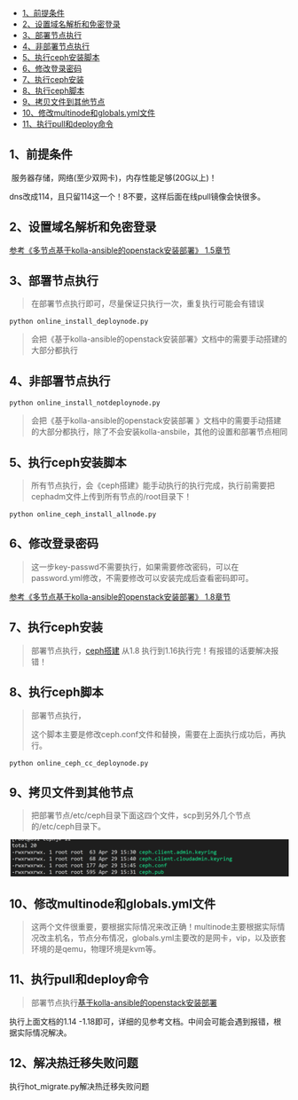 * [1、前提条件](#1%E5%89%8D%E6%8F%90%E6%9D%A1%E4%BB%B6)
* [2、设置域名解析和免密登录](#2%E8%AE%BE%E7%BD%AE%E5%9F%9F%E5%90%8D%E8%A7%A3%E6%9E%90%E5%92%8C%E5%85%8D%E5%AF%86%E7%99%BB%E5%BD%95)
* [3、部署节点执行](#3%E9%83%A8%E7%BD%B2%E8%8A%82%E7%82%B9%E6%89%A7%E8%A1%8C)
* [4、非部署节点执行](#4%E9%9D%9E%E9%83%A8%E7%BD%B2%E8%8A%82%E7%82%B9%E6%89%A7%E8%A1%8C)
* [5、执行ceph安装脚本](#5%E6%89%A7%E8%A1%8Cceph%E5%AE%89%E8%A3%85%E8%84%9A%E6%9C%AC)
* [6、修改登录密码](#6%E6%89%A7%E8%A1%8C%E9%81%97%E6%BC%8F%E9%83%A8%E5%88%86)
* [7、执行ceph安装](#7%E6%89%A7%E8%A1%8Cceph%E5%AE%89%E8%A3%85)
* [8、执行ceph脚本](#8%E6%89%A7%E8%A1%8Cceph%E8%84%9A%E6%9C%AC)
* [9、拷贝文件到其他节点](#9%E6%8B%B7%E8%B4%9D%E6%96%87%E4%BB%B6%E5%88%B0%E5%85%B6%E4%BB%96%E8%8A%82%E7%82%B9)
* [10、修改multinode和globals\.yml文件](#10%E4%BF%AE%E6%94%B9multinode%E5%92%8Cglobalsyml%E6%96%87%E4%BB%B6)
* [11、执行pull和deploy命令](#11%E6%89%A7%E8%A1%8Cpull%E5%92%8Cdeploy%E5%91%BD%E4%BB%A4)
## 1、前提条件

​           服务器存储，网络(至少双网卡)，内存性能足够(20G以上)！

​           dns改成114，且只留114这一个！8不要，这样后面在线pull镜像会快很多。

## 2、设置域名解析和免密登录

[参考《多节点基于kolla-ansible的openstack安装部署》 1.5章节  ](https://github.com/sunnydongbowen/online_deploy_victoria/blob/master/%E5%A4%9A%E8%8A%82%E7%82%B9%E5%9F%BA%E4%BA%8Ekolla-ansible%E7%9A%84openstack%E5%AE%89%E8%A3%85%E9%83%A8%E7%BD%B2%20.md)

## 3、部署节点执行

> 在部署节点执行即可，尽量保证只执行一次，重复执行可能会有错误

```
python online_install_deploynode.py
```

> 会把《基于kolla-ansible的openstack安装部署》文档中的需要手动搭建的大部分都执行

## 4、非部署节点执行

```
python online_install_notdeploynode.py
```

> 会把《基于kolla-ansible的openstack安装部署 》文档中的需要手动搭建的大部分都执行，除了不会安装kolla-ansbile，其他的设置和部署节点相同

## 5、执行ceph安装脚本

> 所有节点执行，会《ceph搭建》能手动执行的执行完成，执行前需要把cephadm文件上传到所有节点的/root目录下！

```
python online_ceph_install_allnode.py
```

## 6、修改登录密码

> 这一步key-passwd不需要执行，如果需要修改密码，可以在password.yml修改，不需要修改可以安装完成后查看密码即可。

[参考《多节点基于kolla-ansible的openstack安装部署》 1.8章节](https://github.com/sunnydongbowen/online_deploy_victoria/blob/master/%E5%A4%9A%E8%8A%82%E7%82%B9%E5%9F%BA%E4%BA%8Ekolla-ansible%E7%9A%84openstack%E5%AE%89%E8%A3%85%E9%83%A8%E7%BD%B2%20.md)

## 7、执行ceph安装

> 部署节点执行，[ceph搭建](https://github.com/sunnydongbowen/online_deploy_victoria/blob/master/ceph%E6%90%AD%E5%BB%BA.md) 从1.8 执行到1.16执行完！有报错的话要解决报错！

## 8、执行ceph脚本

> 部署节点执行，
>
> 这个脚本主要是修改ceph.conf文件和替换，需要在上面执行成功后，再执行。

```
python online_ceph_cc_deploynode.py
```

## 9、拷贝文件到其他节点

> 把部署节点/etc/ceph目录下面这四个文件，scp到另外几个节点的/etc/ceph目录下。

![image-20210430102344348](image/image-20210430102344348.png)

## 10、修改multinode和globals.yml文件

  >  这两个文件很重要，要根据实际情况来改正确！multinode主要根据实际情况改主机名，节点分布情况，globals.yml主要改的是网卡，vip，以及嵌套环境的是qemu，物理环境是kvm等。

## 11、执行pull和deploy命令

> 部署节点执行[基于kolla-ansible的openstack安装部署](https://github.com/sunnydongbowen/online_deploy_victoria/blob/master/%E5%A4%9A%E8%8A%82%E7%82%B9%E5%9F%BA%E4%BA%8Ekolla-ansible%E7%9A%84openstack%E5%AE%89%E8%A3%85%E9%83%A8%E7%BD%B2%20.md)

执行上面文档的1.14 -1.18即可，详细的见参考文档。中间会可能会遇到报错，根据实际情况解决。

## 12、解决热迁移失败问题

执行hot_migrate.py解决热迁移失败问题

